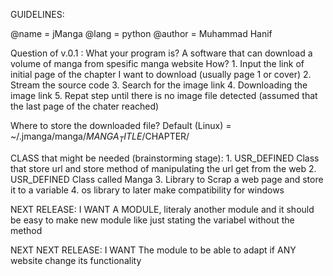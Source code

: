 GUIDELINES:

@name = jManga
@lang = python
@author = Muhammad Hanif

Question of v.0.1 : 
What your program is? 
	A software that can download a volume of manga from spesific manga website
How?
	1. Input the link of initial page of the chapter I want to download (usually page 1 or cover)
	2. Stream the source code
	3. Search for the image link
	4. Downloading the image link 
	5. Repat step until there is no image file detected (assumed that the last page of the chater reached)
	
Where to store the downloaded file?
	Default (Linux) = ~/.jmanga/manga/$MANGA_TITLE/$CHAPTER/

CLASS that might be needed (brainstorming stage):
	1. USR_DEFINED Class that store url and store method of manipulating the url get from the web
	2. USR_DEFINED Class called Manga
	3. Library to Scrap a web page and store it to a variable
	4. os library to later make compatibility for windows
	
NEXT RELEASE:
I WANT A MODULE, literaly another module and it should be easy to make new module like just stating the variabel without the method

NEXT NEXT RELEASE:
I WANT The module to be able to adapt if ANY website change its functionality